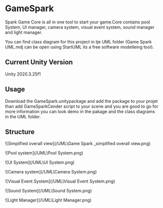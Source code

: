 # GameSpark

Spark Game Core is all in one tool to start your game.Core contains pool System, UI manager, camera system, visual event system, sound manager and light manager.

You can find class diagram for this project in tje UML folder (Game Spark UML.mdj can be open using StartUML its a free software modelleing tool).  

## Current Unity Version

Unity 2020.3.25f1

## Usage

Download the GameSpark.unitypackage and add the package to your projet than add GameSparkCender script to your scene and you are good to go for more information you can look demo in the pakage and the class diagrams in the UML folder.

## Structure

![Simplified overall view](/UML\Game Spark _simplified overall view.png)

![Pool system](/UML\Pool System.png)

![UI System](/UML\UI System.png)

![Camera system](/UML\Camera System.png)

![Visual Event System](/UML\Visual Event System.png)

![Sound System](/UML\Sound System.png)

![Light Manager](/UML\Light Manager.png)
